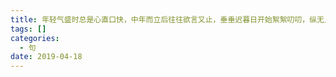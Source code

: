 ```yaml
---
title: 年轻气盛时总是心直口快，中年而立后往往欲言又止，垂垂迟暮日开始絮絮叨叨，纵无人愿听。
tags: []
categories:
  - 句
date: 2019-04-18
---
```

